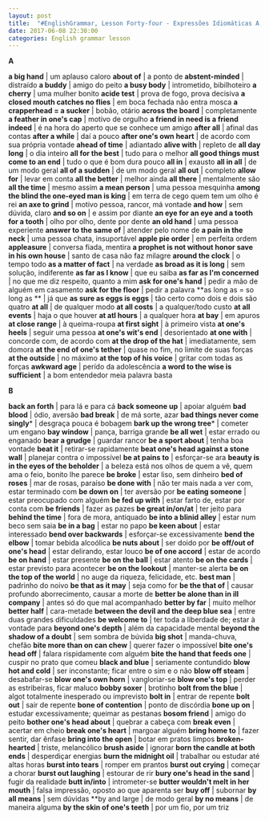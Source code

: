 ```yaml
---
layout: post
title:  "#EnglishGrammar, Lesson Forty-four - Expressões Idiomáticas A, B"
date: 2017-06-08 22:30:00
categories: English grammar lesson
---
```


**A**

**a big hand** | um aplauso caloro
**about of** | a ponto de
**abstent-minded** | distraído
**a buddy** | amigo do peito
**a busy body** | intrometido, bibilhoteiro
**a cherry** | uma mulher bonito
**acide test** | prova de fogo, prova decisiva
**a closed mouth catches no flies** | em boca fechada não entra mosca
**a crapperhead = a sucker** | bobão, otário
**across the board** | completamente
**a feather in one's cap** | motivo de orgulho
**a friend in need is a friend indeed** | é na hora do aperto que se conhece um amigo
**after all** | afinal das contas
**after a while** | daí a pouco
**after one's own heart** | de acordo com sua própria vontade
**ahead of time** | adiantado
**alive with** | repleto de
**all day long** | o dia inteiro
**all for the best** | tudo para o melhor 
**all good things must come to an end** | tudo o que é bom dura pouco
**all in** | exausto
**all in all** | de um modo geral
**all of a sudden** | de um modo geral
**all out** | completo
**allow for** | levar em conta
**all the better** | melhor ainda
**all there** | mentalmente são
**all the time** | mesmo assim
**a mean person** | uma pessoa mesquinha
**among the blind the one-eyed man is king** | em terra de cego quem tem um olho é rei
**an axe to grind** | motivo pessoa, rancor, má vontade
**and how** | sem dúvida, claro
**and so on** | e assim por diante
**an eye for an eye and a tooth for a tooth** | olho por olho, dente por dente
**an old hand** | uma pessoa experiente
**answer to the same of** | atender pelo nome de
**a pain in the neck** | uma pessoa chata, insuportável
**apple pie order** | em perfeita ordem
**appleasure** | conversa fiada, mentira
**a prophet is not without honor save in his own house** | santo de casa não faz milagre
**around the clock** | o tempo todo
**as a matter of fact** | na verdade
**as broad as it is long** | sem solução, indiferente
**as far as I know** | que eu saiba
**as far as I'm concerned** | no que me diz respeito, quanto a mim
**ask for one's hand** | pedir a mão de alguém em casamento
**ask for the floor** | pedir a palavra
**as long as = so long as ** | já que
**as sure as eggs is eggs** | tão certo como dois e dois são quatro
**at all** | de qualquer modo
**at all costs** | a qualquer/todo custo
**at all events** | haja o que houver
**at atl hours** | a qualquer hora
**at bay** | em apuros
**at close range** | à queima-roupa
**at first sight** | à primeiro vista
**at one's heels** | seguir uma pessoa
**at one's wit's end** | desorientado
**at one with** | concorde com, de acordo com
**at the drop of the hat** | imediatamente, sem domora
**at the end of one's tether** | quase no fim, no limite de suas forças 
**at the outside** | no máximo
**at the top of his voice** | gritar com todas as forças
**awkward age** | perído da adolescência
**a word to the wise is sufficient** | a bom entendedor meia palavra basta

**B**

**back an forth** | para lá e para cá
**back someone up** | apoiar alguém
**bad blood** | ódio, aversão
**bad break** | de má sorte, azar
**bad things never come singly*** | desgraça pouca é bobagem
**bark up the wrong tree*** | cometer um engano
**bay window** | pança, barriga grande
**be all wet** | estar errado ou enganado
**bear a grudge** | guardar rancor
**be a sport about** | tenha boa vontade
**beat it** | retirar-se rapidamente
**beat one's head against a stone wall** | planejar contra o impossível
**be at pains to** | esforçar-se ara
**beauty is in the eyes of the beholder** | a beleza está nos olhos de quem a vê, quem ama o feio, bonito lhe parece
**be broke** | estar liso, sem dinheiro
**bed of roses** | mar de rosas, paraíso
**be done with** | não ter mais nada a ver com, estar terminado com
**be down on** | ter aversão por
**be eating someone** | estar preocupado com alguém
**be fed up with** | estar farto de, estar por conta com
**be friends** | fazer as pazes
**be great in/on/at** | ter jeito para 
**behind the time** | fora de mora, antiquado
**be into a blinid alley** | estar num beco sem saia
**be in a bag** | estar no papo
**be keen about** | estar interessado
**bend over backwards** | esforçar-se excessivamente
**bend the elbow** | tomar bebida alcoólica
**be nuts about** | ser doido por
**be off/out of one's head** | estar delirando, estar louco
**be of one accord** | estar de acordo
**be on hand** | estar presente
**be on the ball** | estar atento
**be on the cards** | estar previsto para acontecer
**be on the lookout** | manter-se alerta
**be on the top of the world** | no auge da riqueza, felicidade, etc.
**best man** | padrinho do noivo
**be that as it may** | seja como for
**be the that of** | causar profundo aborrecimento, causar a morte de
**better be alone than in ill company** | antes só do que mal acompanhado
**better by far** | muito melhor
**better half** | cara-metade
**between the devil and the deep blue sea** | entre duas grandes dificuldades
**be welcome to** | ter toda a liberdade de; estar à vontade para
**beyond one's depth** | além da capacidade mental
**beyond the shadow of a doubt** | sem sombra de búvida
**big shot** | manda-chuva, chefão
**bite more than on can chew** | querer fazer o impossível
**bite one's head off** | falara rispidamente com alguém
**bite the hand that feeds one** | cuspir no prato que comeu
**black and blue** | seriamente contundido
**blow hot and cold** | ser inconstante; ficar entre o sim e o não
**blow off steam** | desabafar-se
**blow one's own horn** | vangloriar-se
**blow one's top** | perder as estribeiras, ficar maluco
**bobby soxer** | brotinho
**bolt from the blue** | algot totalmente inesperado ou imprevisto
**bolt in** | entrar de repente
**bolt out** | sair de repente
**bone of contention** | ponto de discórdia
**bone up on** | estudar excessivamente; queimar as pestanas
**bosom friend** | amigo do peito
**bother one's head about** | quebrar a cabeça com
**break even** | acertar em cheio
**break one's heart** | margoar alguém
**bring home to** | fazer sentir, dar ênfase
**bring into the open** | botar em pratos limpos
**broken-hearted** | triste, melancólico
**brush aside** | ignorar
**born the candle at both ends** | desperdiçar energias
**burn the midnight oil** | trabalhar ou estudar até altas horas
**burst into tears** | romper em prantos
**burst out crying** | começar a chorar
**burst out laughing** | estourar de rir
**bury one's head in the sand** | fugir da realidade
**butt in/into** | intrometer-se
**butter wouldn't melt in her mouth** | falsa impressão, oposto ao que aparenta ser
**buy off** | subornar
**by all means** | sem dúvidas
**by and large | de modo geral
**by no means** | de maneira alguma
**by the skin of one's teeth** | por um fio, por um triz